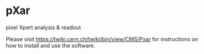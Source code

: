 pXar
====

pixel Xpert analysis &amp; readout

Please visit https://twiki.cern.ch/twiki/bin/view/CMS/Pxar for instructions on how to install and use the software.

